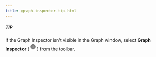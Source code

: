 ```yaml
---
title: graph-inspector-tip-html
---
```



<div class="TIP"><h5>TIP</h5><p>If the Graph Inspector isn't visible in the Graph window, select <strong>Graph Inspector</strong> (<img src="../images/vs-graph-inspector-icon.png" alt="The Graph Inspector icon. A circle with a lower-case letter 'i' inside.">) from the toolbar.</p></div>
